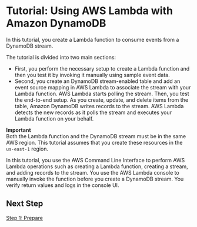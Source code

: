 # Tutorial: Using AWS Lambda with Amazon DynamoDB<a name="with-ddb-example"></a>

 In this tutorial, you create a Lambda function to consume events from a DynamoDB stream\. 

 The tutorial is divided into two main sections: 
+  First, you perform the necessary setup to create a Lambda function and then you test it by invoking it manually using sample event data\. 
+ Second, you create an DynamoDB stream\-enabled table and add an event source mapping in AWS Lambda to associate the stream with your Lambda function\. AWS Lambda starts polling the stream\. Then, you test the end\-to\-end setup\. As you create, update, and delete items from the table, Amazon DynamoDB writes records to the stream\. AWS Lambda detects the new records as it polls the stream and executes your Lambda function on your behalf\. 

**Important**  
Both the Lambda function and the DynamoDB stream must be in the same AWS region\. This tutorial assumes that you create these resources in the `us-east-1` region\.

In this tutorial, you use the AWS Command Line Interface to perform AWS Lambda operations such as creating a Lambda function, creating a stream, and adding records to the stream\. You use the AWS Lambda console to manually invoke the function before you create a DynamoDB stream\. You verify return values and logs in the console UI\. 

## Next Step<a name="wt-ddb-next-step"></a>

[Step 1: Prepare](with-ddb-prepare.md)